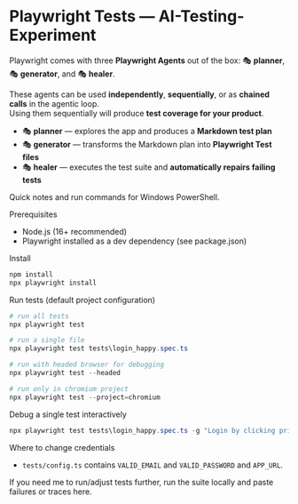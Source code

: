 # Playwright Tests — AI-Testing-Experiment

Playwright comes with three **Playwright Agents** out of the box: 🎭 **planner**, 🎭 **generator**, and 🎭 **healer**.

These agents can be used **independently**, **sequentially**, or as **chained calls** in the agentic loop.  
Using them sequentially will produce **test coverage for your product**.

- 🎭 **planner** — explores the app and produces a **Markdown test plan**  
- 🎭 **generator** — transforms the Markdown plan into **Playwright Test files**  
- 🎭 **healer** — executes the test suite and **automatically repairs failing tests**


Quick notes and run commands for Windows PowerShell.

Prerequisites
- Node.js (16+ recommended)
- Playwright installed as a dev dependency (see package.json)

Install

```powershell
npm install
npx playwright install
```

Run tests (default project configuration)

```powershell
# run all tests
npx playwright test

# run a single file
npx playwright test tests\login_happy.spec.ts

# run with headed browser for debugging
npx playwright test --headed

# run only in chromium project
npx playwright test --project=chromium
```

Debug a single test interactively

```powershell
npx playwright test tests\login_happy.spec.ts -g "Login by clicking primary button" --debug
```

Where to change credentials

- `tests/config.ts` contains `VALID_EMAIL` and `VALID_PASSWORD` and `APP_URL`.

If you need me to run/adjust tests further, run the suite locally and paste failures or traces here.
